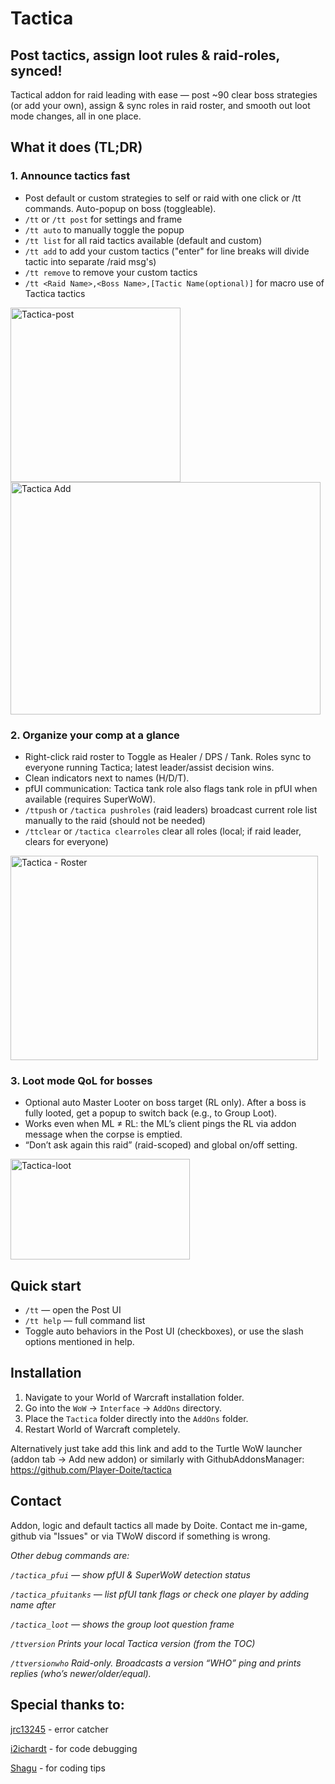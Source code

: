 # Tactica
## Post tactics, assign loot rules & raid-roles, synced!
Tactical addon for raid leading with ease — post ~90 clear boss strategies (or add your own), assign & sync roles in raid roster, and smooth out loot mode changes, all in one place.

## What it does (TL;DR)
### 1. Announce tactics fast
- Post default or custom strategies to self or raid with one click or /tt commands. Auto-popup on boss (toggleable).
- `/tt` or `/tt post` for settings and frame
- `/tt auto` to manually toggle the popup
- `/tt list` for all raid tactics available (default and custom)
- `/tt add` to add your custom tactics ("enter" for line breaks will divide tactic into separate /raid msg's)
- `/tt remove` to remove your custom tactics
- `/tt <Raid Name>,<Boss Name>,[Tactic Name(optional)]` for macro use of Tactica tactics
<img width="272" height="279" alt="Tactica-post" src="https://github.com/user-attachments/assets/0c723a7b-9789-4e3d-9cdd-3cc281d7442e" />
<img width="496" height="372" alt="Tactica Add" src="https://github.com/user-attachments/assets/383e90da-8d17-4957-8306-3c48e1798d18" />

### 2. Organize your comp at a glance
- Right-click raid roster to Toggle as Healer / DPS / Tank. Roles sync to everyone running Tactica; latest leader/assist decision wins.
- Clean indicators next to names (H/D/T).
- pfUI communication: Tactica tank role also flags tank role in pfUI when available (requires SuperWoW).
- `/ttpush` or `/tactica pushroles` (raid leaders) broadcast current role list manually to the raid (should not be needed)
- `/ttclear` or `/tactica clearroles` clear all roles (local; if raid leader, clears for everyone)
<img width="492" height="327" alt="Tactica - Roster" src="https://github.com/user-attachments/assets/991708d0-b30d-402f-9eff-57cb767b9859" />

### 3. Loot mode QoL for bosses
- Optional auto Master Looter on boss target (RL only). After a boss is fully looted, get a popup to switch back (e.g., to Group Loot).
- Works even when ML ≠ RL: the ML’s client pings the RL via addon message when the corpse is emptied.
- “Don’t ask again this raid” (raid-scoped) and global on/off setting.
<img width="287" height="161" alt="Tactica-loot" src="https://github.com/user-attachments/assets/f8fcd04a-8060-4fa1-bb13-7d76810d9800" />

## Quick start
- `/tt` — open the Post UI
- `/tt help` — full command list
- Toggle auto behaviors in the Post UI (checkboxes), or use the slash options mentioned in help.

## Installation
1.  Navigate to your World of Warcraft installation folder.
2.  Go into the `WoW` -> `Interface` -> `AddOns` directory.
3.  Place the `Tactica` folder directly into the `AddOns` folder.
4.  Restart World of Warcraft completely.

Alternatively just take add this link and add to the Turtle WoW launcher (addon tab -> Add new addon) or similarly with GithubAddonsManager: https://github.com/Player-Doite/tactica

## Contact
Addon, logic and default tactics all made by Doite. Contact me in-game, github via "Issues" or via TWoW discord if something is wrong.

_Other debug commands are:_

_`/tactica_pfui` — show pfUI & SuperWoW detection status_

_`/tactica_pfuitanks` — list pfUI tank flags or check one player by adding name after_

_`/tactica_loot` — shows the group loot question frame_

_`/ttversion` Prints your local Tactica version (from the TOC)_

_`/ttversionwho` Raid-only. Broadcasts a version “WHO” ping and prints replies (who’s newer/older/equal)._

## Special thanks to:
[jrc13245](https://github.com/jrc13245/) - error catcher

[i2ichardt](https://github.com/i2ichardt) - for code debugging

[Shagu](https://github.com/shagu) - for coding tips
